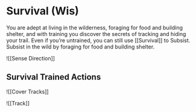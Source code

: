 # Survival (Wis)

You are adept at living in the wilderness, foraging for food and building shelter, and with training you discover the secrets of tracking and hiding your trail. Even if you’re untrained, you can still use [[Survival]] to Subsist.
Subsist in the wild by foraging for food and building shelter.

![[Sense Direction]]

## Survival Trained Actions


![[Cover Tracks]]

![[Track]]


